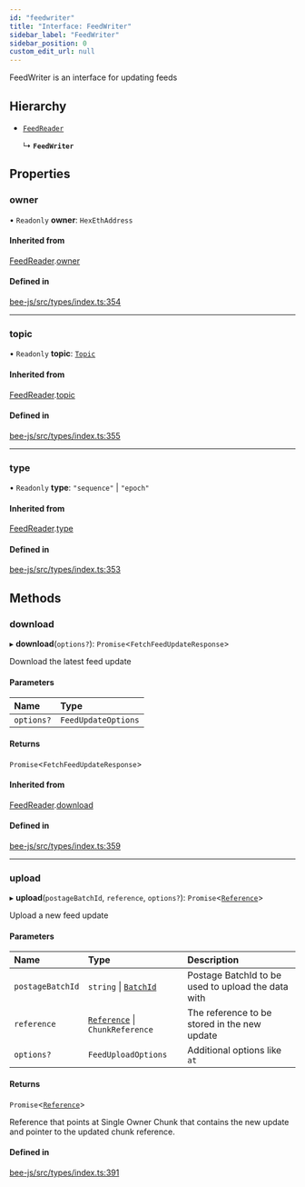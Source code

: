 ```yaml
---
id: "feedwriter"
title: "Interface: FeedWriter"
sidebar_label: "FeedWriter"
sidebar_position: 0
custom_edit_url: null
---
```


FeedWriter is an interface for updating feeds

## Hierarchy

- [`FeedReader`](feedreader.md)

  ↳ **`FeedWriter`**

## Properties

### owner

• `Readonly` **owner**: `HexEthAddress`

#### Inherited from

[FeedReader](feedreader.md).[owner](feedreader.md#owner)

#### Defined in

[bee-js/src/types/index.ts:354](https://github.com/ethersphere/bee-js/blob/ae6a776/src/types/index.ts#L354)

___

### topic

• `Readonly` **topic**: [`Topic`](../types/topic.md)

#### Inherited from

[FeedReader](feedreader.md).[topic](feedreader.md#topic)

#### Defined in

[bee-js/src/types/index.ts:355](https://github.com/ethersphere/bee-js/blob/ae6a776/src/types/index.ts#L355)

___

### type

• `Readonly` **type**: ``"sequence"`` \| ``"epoch"``

#### Inherited from

[FeedReader](feedreader.md).[type](feedreader.md#type)

#### Defined in

[bee-js/src/types/index.ts:353](https://github.com/ethersphere/bee-js/blob/ae6a776/src/types/index.ts#L353)

## Methods

### download

▸ **download**(`options?`): `Promise`<`FetchFeedUpdateResponse`\>

Download the latest feed update

#### Parameters

| Name | Type |
| :------ | :------ |
| `options?` | `FeedUpdateOptions` |

#### Returns

`Promise`<`FetchFeedUpdateResponse`\>

#### Inherited from

[FeedReader](feedreader.md).[download](feedreader.md#download)

#### Defined in

[bee-js/src/types/index.ts:359](https://github.com/ethersphere/bee-js/blob/ae6a776/src/types/index.ts#L359)

___

### upload

▸ **upload**(`postageBatchId`, `reference`, `options?`): `Promise`<[`Reference`](../types/reference.md)\>

Upload a new feed update

#### Parameters

| Name | Type | Description |
| :------ | :------ | :------ |
| `postageBatchId` | `string` \| [`BatchId`](../types/batchid.md) | Postage BatchId to be used to upload the data with |
| `reference` | [`Reference`](../types/reference.md) \| `ChunkReference` | The reference to be stored in the new update |
| `options?` | `FeedUploadOptions` | Additional options like `at` |

#### Returns

`Promise`<[`Reference`](../types/reference.md)\>

Reference that points at Single Owner Chunk that contains the new update and pointer to the updated chunk reference.

#### Defined in

[bee-js/src/types/index.ts:391](https://github.com/ethersphere/bee-js/blob/ae6a776/src/types/index.ts#L391)
